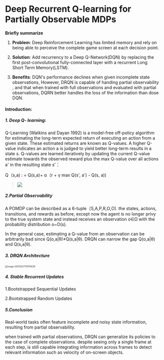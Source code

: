 # Deep Recurrent Q-learning for Partially Observable MDPs



**Briefly summarize**

1. **Problem**: Deep Reinforcement Learning has limited memory and rely on being able to perceive the complete game screen at each decision point.

2. **Solution**: Add recurrency to a Deep Q-Network(DQN) by replacing the first post-convolutional fully-connected layer with a recurrent  Long Short Term Memory(LSTM).

3.  **Benefits**: DQN's performance declines when given incomplete state observations, However, DRQN is capable of handing partial observability , and that when trained with full observations and evaluated with partial observations, DQRN better handles the loss of the information than dose DQN.

   

#### Introduction:

##### 1. Deep Q- learning:

Q-Learning (Watkins and Dayan 1992) is a model-free
off-policy algorithm for estimating the long-term expected
return of executing an action from a given state. These estimated returns are known as Q-values. A higher Q-value indicates an action a is judged to yield better long-term results
in a state s. Q-values are learned iteratively by updating the
current Q-value estimate towards the observed reward plus
the max Q-value over all actions a' in the resulting state s'：

Q（s,a) : = Q(s,a)+ α（r + γ max Q(s', a') - Q(s, a))

> <img src="https://github.com/XXXXX-HZ/Note-for-Key-Papers-in-Deep-RL/blob/main/graph/2.24.2021/image-20210227115101459.png;" />



##### 2.Partial Observability

A POMDP can be described as a 6-tuple（S,A,P,R,Ω,O). 
the states, actions, transitions, and rewards as before, except
now the agent is no longer privy to the true system state
and instead receives an observation o∈Ω with the probability distribution o~O(s).

In the general case, estimating a Q-value from an observation
can be arbitrarily bad since Q(o,a|θ)≠Q(s,a|θ). DRQN can narrow the gap Q(o,a|θ) and Q(s,a|θ).

##### 3. DRQN Architecture



<img src="C:\Users\ZXH18\AppData\Roaming\Typora\typora-user-images\image-20210227131514029.png" alt="image-20210227131514029" style="zoom:50%;" />

#####  4. Stable Recurrent Updates

1.Bootstrapped Sequential Updates

2.Bootstrapped Random Updates

##### 5.Conclusion

Real-world tasks often feature incomplete and noisy state
information, resulting from partial observability.

when trained with partial observations, DRQN can generalize its policies to the case of complete observations. despite seeing only a single frame at each step, is still capable integrating information across frames to detect relevant information such as velocity of on-screen objects.
